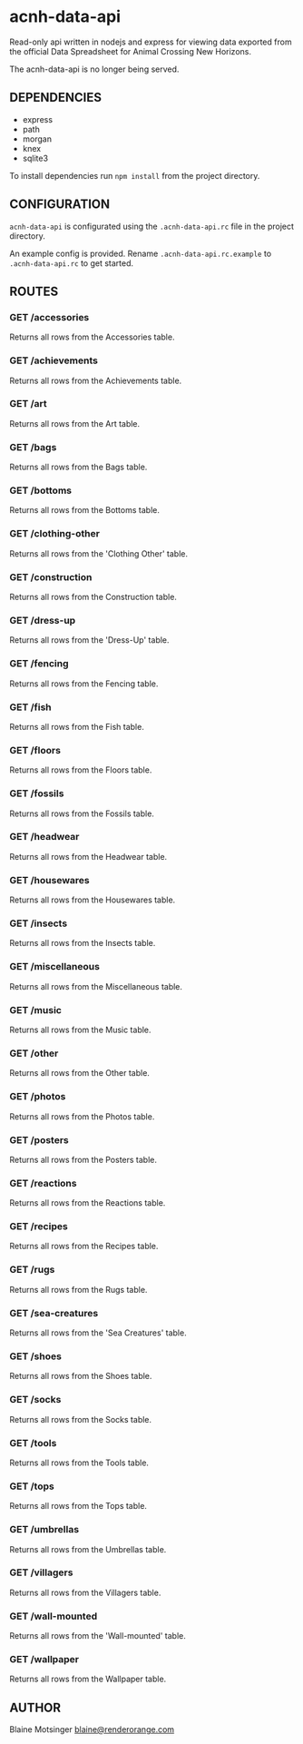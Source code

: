 # acnh-data-api

Read-only api written in nodejs and express for viewing data exported from the official Data Spreadsheet for Animal Crossing New Horizons.

The acnh-data-api is no longer being served.

## DEPENDENCIES

- express
- path
- morgan
- knex
- sqlite3

To install dependencies run `npm install` from the project directory.

## CONFIGURATION

`acnh-data-api` is configurated using the `.acnh-data-api.rc` file in the project directory.

An example config is provided. Rename `.acnh-data-api.rc.example` to `.acnh-data-api.rc` to get started.

## ROUTES

### GET /accessories

Returns all rows from the Accessories table.

### GET /achievements

Returns all rows from the Achievements table.

### GET /art

Returns all rows from the Art table.

### GET /bags

Returns all rows from the Bags table.

### GET /bottoms

Returns all rows from the Bottoms table.

### GET /clothing-other

Returns all rows from the 'Clothing Other' table.

### GET /construction

Returns all rows from the Construction table.

### GET /dress-up

Returns all rows from the 'Dress-Up' table.

### GET /fencing

Returns all rows from the Fencing table.

### GET /fish

Returns all rows from the Fish table.

### GET /floors

Returns all rows from the Floors table.

### GET /fossils

Returns all rows from the Fossils table.

### GET /headwear

Returns all rows from the Headwear table.

### GET /housewares

Returns all rows from the Housewares table.

### GET /insects

Returns all rows from the Insects table.

### GET /miscellaneous

Returns all rows from the Miscellaneous table.

### GET /music

Returns all rows from the Music table.

### GET /other

Returns all rows from the Other table.

### GET /photos

Returns all rows from the Photos table.

### GET /posters

Returns all rows from the Posters table.

### GET /reactions

Returns all rows from the Reactions table.

### GET /recipes

Returns all rows from the Recipes table.

### GET /rugs

Returns all rows from the Rugs table.

### GET /sea-creatures

Returns all rows from the 'Sea Creatures' table.

### GET /shoes

Returns all rows from the Shoes table.

### GET /socks

Returns all rows from the Socks table.

### GET /tools

Returns all rows from the Tools table.

### GET /tops

Returns all rows from the Tops table.

### GET /umbrellas

Returns all rows from the Umbrellas table.

### GET /villagers

Returns all rows from the Villagers table.

### GET /wall-mounted

Returns all rows from the 'Wall-mounted' table.

### GET /wallpaper

Returns all rows from the Wallpaper table.

## AUTHOR

Blaine Motsinger <blaine@renderorange.com>
